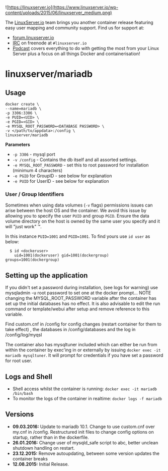 ![https://linuxserver.io](https://www.linuxserver.io/wp-content/uploads/2015/06/linuxserver_medium.png)

The [LinuxServer.io](https://linuxserver.io) team brings you another container release featuring easy user mapping and community support. Find us for support at:
* [forum.linuxserver.io](https://forum.linuxserver.io)
* [IRC](https://www.linuxserver.io/index.php/irc/) on freenode at `#linuxserver.io`
* [Podcast](https://www.linuxserver.io/index.php/category/podcast/) covers everything to do with getting the most from your Linux Server plus a focus on all things Docker and containerisation!

# linuxserver/mariadb



## Usage

```
docker create \
--name=mariadb \
-p 3306:3306 \
-e PUID=<UID> \
-e PGID=<GID> \
-e MYSQL_ROOT_PASSWORD=<DATABASE PASSWORD> \
-v </path/to/appdata>:/config \
linuxserver/mariadb
```

**Parameters**

* `-p 3306` - mysql port
* `-v /config` - Contains the db itself and all assorted settings. 
* `-e MYSQL_ROOT_PASSWORD` - set this to root password for installation (minimum 4 characters)
* `-e PGID` for GroupID - see below for explanation
* `-e PUID` for UserID - see below for explanation

### User / Group Identifiers

Sometimes when using data volumes (`-v` flags) permissions issues can arise between the host OS and the container. We avoid this issue by allowing you to specify the user `PUID` and group `PGID`. Ensure the data volume directory on the host is owned by the same user you specify and it will "just work" ™.

In this instance `PUID=1001` and `PGID=1001`. To find yours use `id user` as below:

```
  $ id <dockeruser>
    uid=1001(dockeruser) gid=1001(dockergroup) groups=1001(dockergroup)
```

## Setting up the application 

If you didn't set a password during installation, (see logs for warning) use mysqladmin -u root password <PASSWORD> to set one at the docker prompt... NOTE changing the MYSQL_ROOT_PASSWORD variable after the container has set up the initial databases has no effect. It is also advisable to edit the run command or template/webui after setup and remove reference to this variable.

Find custom.cnf in /config for config changes (restart container for them to take effect)
, the databases in /config/databases and the log in /config/log/myqsl

The container also has mysqltuner included which can either be run from within the container by exec'ing in or externally by issuing `docker exec -it mariadb mysqltuner`. It will prompt for credentials if you have set a password for root user.



## Logs and Shell

* Shell access whilst the container is running: `docker exec -it mariadb /bin/bash`
* To monitor the logs of the container in realtime: `docker logs -f mariadb`



## Versions
+ **09.03.2016:** Update to mariadb 10.1. Change to use custom.cnf over my.cnf in /config. Restructured init files to change config options on startup, rather than in the dockerfile.
+ **26.01.2016:** Change user of mysqld_safe script to abc, better unclean shutdown handling on restart.
+ **23.12.2015:** Remove autoupdating, between some version updates the container breaks
+ **12.08.2015:** Initial Release. 

